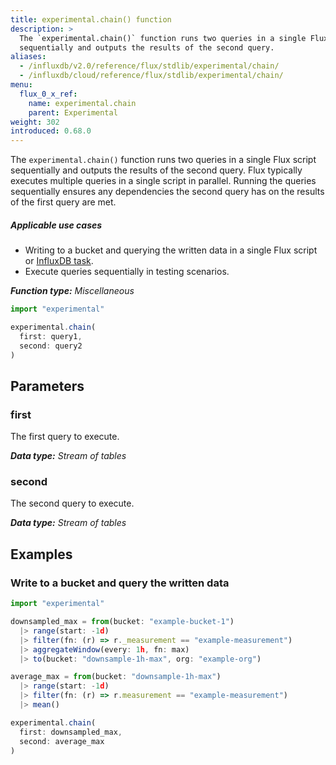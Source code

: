 ```yaml
---
title: experimental.chain() function
description: >
  The `experimental.chain()` function runs two queries in a single Flux script
  sequentially and outputs the results of the second query.
aliases:
  - /influxdb/v2.0/reference/flux/stdlib/experimental/chain/
  - /influxdb/cloud/reference/flux/stdlib/experimental/chain/
menu:
  flux_0_x_ref:
    name: experimental.chain
    parent: Experimental
weight: 302
introduced: 0.68.0
---
```


The `experimental.chain()` function runs two queries in a single Flux script
sequentially and outputs the results of the second query.
Flux typically executes multiple queries in a single script in parallel.
Running the queries sequentially ensures any dependencies the second query has on
the results of the first query are met.

##### Applicable use cases
- Writing to a bucket and querying the written data in a single Flux script or
  [InfluxDB task](/influxdb/v2.0/process-data/get-started/).
- Execute queries sequentially in testing scenarios.

_**Function type:** Miscellaneous_

```js
import "experimental"

experimental.chain(
  first: query1,
  second: query2
)
```

## Parameters

### first
The first query to execute.

_**Data type:** Stream of tables_

### second
The second query to execute.

_**Data type:** Stream of tables_

## Examples

### Write to a bucket and query the written data
```js
import "experimental"

downsampled_max = from(bucket: "example-bucket-1")
  |> range(start: -1d)
  |> filter(fn: (r) => r._measurement == "example-measurement")
  |> aggregateWindow(every: 1h, fn: max)
  |> to(bucket: "downsample-1h-max", org: "example-org")

average_max = from(bucket: "downsample-1h-max")
  |> range(start: -1d)
  |> filter(fn: (r) => r.measurement == "example-measurement")
  |> mean()

experimental.chain(
  first: downsampled_max,
  second: average_max
)
```
